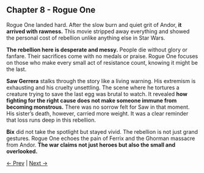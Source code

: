 ## Chapter 8 - Rogue One

Rogue One landed hard. After the slow burn and quiet grit of Andor, **it arrived with rawness.** This movie stripped away everything and showed the personal cost of rebellion unlike anything else in Star Wars.

**The rebellion here is desperate and messy.** People die without glory or fanfare. Their sacrifices come with no medals or praise. Rogue One focuses on those who make every small act of resistance count, knowing it might be the last.

**Saw Gerrera** stalks through the story like a living warning. His extremism is exhausting and his cruelty unsettling. The scene where he tortures a creature trying to save the last egg was brutal to watch. It revealed **how fighting for the right cause does not make someone immune from becoming monstrous.** There was no sorrow felt for Saw in that moment. His sister’s death, however, carried more weight. It was a clear reminder that loss runs deep in this rebellion.
 
**Bix** did not take the spotlight but stayed vivid. The rebellion is not just grand gestures. Rogue One echoes the pain of Ferrix and the Ghorman massacre from Andor. **The war claims not just heroes but also the small and overlooked.**

[← Prev](Chapter%207%20-%20Andor) | [Next →](Chapter%209%20-%20Rebels)